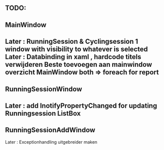 TODO:
------------------------------------------------------------------------------------------------------------------------------------
MainWindow
------------------------------------------------------------------------------------------------------------------------------------
Later : RunningSession & Cyclingsession 1 window with visibility to whatever is selected
Later : Databinding in xaml , hardcode titels verwijderen
Beste toevoegen aan mainwindow overzicht
MainWindow both => foreach for report
------------------------------------------------------------------------------------------------------------------------------------
RunningSessionWindow
------------------------------------------------------------------------------------------------------------------------------------
Later : add InotifyPropertyChanged for updating Runningsession ListBox
------------------------------------------------------------------------------------------------------------------------------------
RunningSessionAddWindow
------------------------------------------------------------------------------------------------------------------------------------
Later : Exceptionhandling uitgebreider maken
